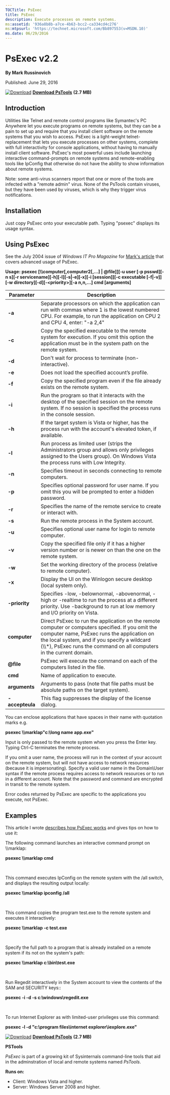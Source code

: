 ```yaml
--- 
TOCTitle: PsExec
title: PsExec
description: Execute processes on remote systems.
ms:assetid: '936a8b8b-a7ce-4b63-bcc2-ca334cd4c276'
ms:mtpsurl: 'https://technet.microsoft.com/Bb897553(v=MSDN.10)'
ms.date: 06/29/2016
---
```


PsExec v2.2
============

**By Mark Russinovich**

Published: June 29, 2016

[![Download](/media/landing/sysinternals/download_sm.png)](https://download.sysinternals.com/files/PSTools.zip) [**Download PsTools**](https://download.sysinternals.com/files/PSTools.zip) **(2.7 MB)**


## Introduction

Utilities like Telnet and remote control programs like Symantec's PC
Anywhere let you execute programs on remote systems, but they can be a
pain to set up and require that you install client software on the
remote systems that you wish to access. PsExec is a light-weight
telnet-replacement that lets you execute processes on other systems,
complete with full interactivity for console applications, without
having to manually install client software. PsExec's most powerful uses
include launching interactive command-prompts on remote systems and
remote-enabling tools like IpConfig that otherwise do not have the
ability to show information about remote systems.

Note: some anti-virus scanners report that one or more of the tools are
infected with a "remote admin" virus. None of the PsTools contain
viruses, but they have been used by viruses, which is why they trigger
virus notifications.

## Installation

Just copy PsExec onto your executable path. Typing "psexec" displays its
usage syntax.

## Using PsExec

See the July 2004 issue of *Windows IT Pro Magazine* for [Mark's
article](http://windowsitpro.com/systems-management/psexec) that covers
advanced usage of PsExec.

**Usage: psexec \[\\\\computer\[,computer2\[,...\] | @file\]\]\[-u user
\[-p psswd\]\[-n s\]\[-r servicename\]\[-h\]\[-l\]\[-s|-e\]\[-x\]\[-i
\[session\]\]\[-c executable \[-f|-v\]\]\[-w
directory\]\[-d\]\[-&lt;priority&gt;\]\[-a n,n,...\] cmd \[arguments\]**

 
|Parameter  |Description  |
|---------|---------|
|  **-a**           | Separate processors on which the application can run with commas where 1 is the lowest numbered CPU. For example, to run the application on CPU 2 and CPU 4, enter: "-a 2,4"|
|  **-c**           | Copy the specified executable to the remote system for execution. If you omit this option the application must be in the system path on the remote system.|
|  **-d**           | Don't wait for process to terminate (non-interactive).|
|  **-e**           | Does not load the specified account’s profile.|
|  **-f**           | Copy the specified program even if the file already exists on the remote system.|
|  **-i**           | Run the program so that it interacts with the desktop of the specified session on the remote system. If no session is specified the process runs in the console session.|
|  **-h**           | If the target system is Vista or higher, has the process run with the account's elevated token, if available.|
|  **-l**           | Run process as limited user (strips the Administrators group and allows only privileges assigned to the Users group). On Windows Vista the process runs with Low Integrity.|
|  **-n**           | Specifies timeout in seconds connecting to remote computers.|
|  **-p**           | Specifies optional password for user name. If you omit this you will be prompted to enter a hidden password.|
|  **-r**           | Specifies the name of the remote service to create or interact with.|
|  **-s**           | Run the remote process in the System account.|
|  **-u**           | Specifies optional user name for login to remote computer.|
|  **-v**           | Copy the specified file only if it has a higher version number or is newer on than the one on the remote system.|
|  **-w**           | Set the working directory of the process (relative to remote computer).|
|  **-x**           | Display the UI on the Winlogon secure desktop (local system only).|
|  **-priority**    | Specifies -low, -belownormal, -abovenormal, -high or -realtime to run the process at a different priority. Use -background to run at low memory and I/O priority on Vista.|
|  **computer**     | Direct PsExec to run the application on the remote computer or computers specified. If you omit the computer name, PsExec runs the application on the local system, and if you specify a wildcard (\\\\\*), PsExec runs the command on all computers in the current domain.|
|  **@file**        | PsExec will execute the command on each of the computers listed in the file.|
|  **cmd**          | Name of application to execute.|
|  **arguments**    | Arguments to pass (note that file paths must be absolute paths on the target system).|
|  **-accepteula**  | This flag suppresses the display of the license dialog.

You can enclose applications that have spaces in their name with
quotation marks e.g.

**psexec \\\\marklap"c:\\long name app.exe"**

Input is only passed to the remote system when you press the Enter key.
Typing Ctrl-C terminates the remote process.

If you omit a user name, the process will run in the context of your
account on the remote system, but will not have access to network
resources (because it is impersonating). Specify a valid user name in
the Domain\\User syntax if the remote process requires access to network
resources or to run in a different account. Note that the password and
command are encrypted in transit to the remote system.

Error codes returned by PsExec are specific to the applications you
execute, not PsExec.

## Examples

This article I wrote [describes how PsExec
works](http://windowsitpro.com/systems-management/psexec) and gives tips
on how to use it:

The following command launches an interactive command prompt on
\\\\marklap:

**psexec \\\\marklap cmd**

 

This command executes IpConfig on the remote system with the /all
switch, and displays the resulting output locally:

**psexec \\\\marklap ipconfig /all**

 

This command copies the program test.exe to the remote system and
executes it interactively:

**psexec \\\\marklap -c test.exe**

 

Specify the full path to a program that is already installed on a remote
system if its not on the system's path:

**psexec \\\\marklap c:\\bin\\test.exe**

 

Run Regedit interactively in the System account to view the contents of
the SAM and SECURITY keys::

**psexec -i -d -s c:\\windows\\regedit.exe**

 

To run Internet Explorer as with limited-user privileges use this
command:

**psexec -l -d "c:\\program files\\internet explorer\\iexplore.exe"**

[![Download](/media/landing/sysinternals/download_sm.png)](https://download.sysinternals.com/files/PSTools.zip) [**Download PsTools**](https://download.sysinternals.com/files/PSTools.zip) **(2.7 MB)**
  
**PSTools**

*PsExec* is part of a growing kit of Sysinternals command-line tools
that aid in the adminstration of local and remote systems named
*PsTools*.

**Runs on:**

-   Client: Windows Vista and higher.
-   Server: Windows Server 2008 and higher.



